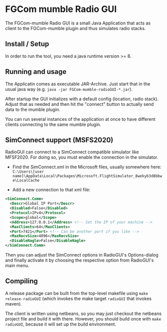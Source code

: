 FGCom mumble Radio GUI
===================================

The FGCom-mumble Radio GUI is a small Java Application that acts as client to the FGCom-mumble plugin and thus simulates radio stacks.


Install / Setup
----------------
In order to run the tool, you need a java runtime version >= 8.


Running and usage
-----------------
The Applicatin comes as executable JAR-Archive. Just start that in the usual java way (e.g. `java -jar FGCom-mumble-radioGUI-*.jar`).

After startup the GUI initializes with a default config (location, radio stack). Adjust that as needed and then hit the "connect" button to actually send data to the mumble plugin.

You can run several instances of the application at once to have different clients connecting to the same mumble plugin.


SimConnect support (MSFS2020)
-----------------------------
RadioGUI can connect to a SimConnect compatible simulator like MFSF2020.
For doing so, you must enable the connection in the simulator.

- Find the SimConnect.xml in the Microsoft files, usually somewhere here:
`C:\Users\[user name]\AppData\Local\Packages\Microsoft.FlightSimulator_8wekyb3d8bbwe\LocalCache`

- Add a new connection to that xml file:
```xml
<SimConnect.Comm>
  <Descr>Global IP Port</Descr>
  <Disabled>False</Disabled>
  <Protocol>IPv4</Protocol>
  <Scope>global</Scope>
  <Address>127.0.0.1</Address> <!-- Set the IP of your machine -->
  <MaxClients>64</MaxClients>
  <Port>7421</Port> <!-- Can be another port if you like -->
  <MaxRecvSize>4096</MaxRecvSize>
  <DisableNagle>False</DisableNagle>
</SimConnect.Comm> 
```

Then you can adjust the SimConnect options in RadioGUI's Options-dialog and finally activate it by choosing the respective option from RadioGUI's main menu.


Compiling
-----------------
A release package can be built from the top-level makefile using `make release-radioGUI` (which invokes the make target `radioGUI` that invokes maven).

The client is written using netbeans, so you may just checkout the netbeans project file and build it with there. However, you should build once with `make radioGUI`, because it will set up the build environment.
